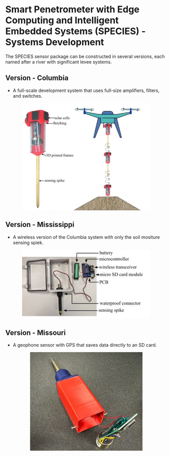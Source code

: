 # Smart Penetrometer with Edge Computing and Intelligent Embedded Systems (SPECIES) - Systems Development
The SPECIES sensor package can be constructed in several versions, each named after a river with significant levee systems.


## Version - Columbia
* A full-scale development system that uses full-size amplifiers, filters, and switches. 

<p align="center">
<img src="../media/Columbia.jpg" alt="drawing" width="400"/>
</p>
<p align="center">
</p>


## Version - Mississippi
* A wireless version of the Columbia system with only the soil mositure sensing spiek.


<p align="center">
<img src="../media/Mississippi.jpg" alt="drawing" width="400"/>
</p>
<p align="center">
</p>


## Version - Missouri
* A geophone sensor with GPS that saves data directly to an SD card. 

<p align="center">
<img src="../media/Missouri.jpg" alt="drawing" width="350"/>
</p>
<p align="center">
</p>

